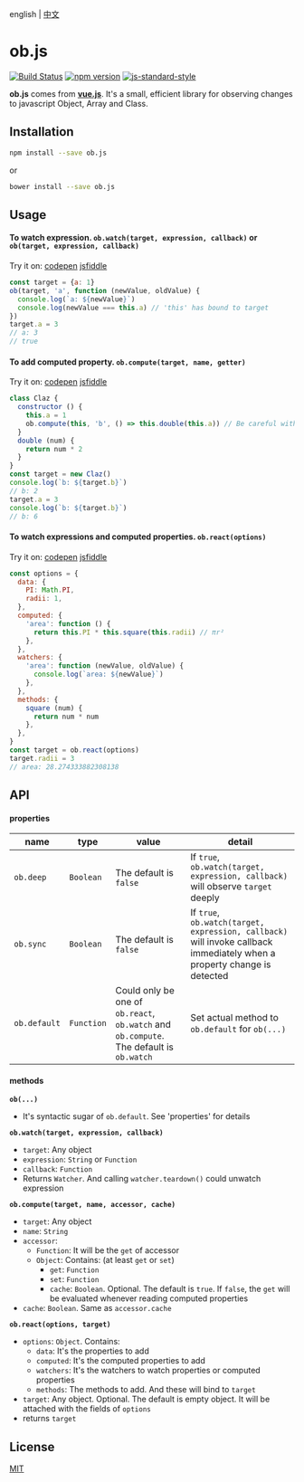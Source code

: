 english | [中文](https://github.com/cnlon/ob.js/blob/master/README.zh.md)

# ob.js

[![Build Status](https://travis-ci.org/cnlon/ob.js.svg?branch=master)](https://travis-ci.org/cnlon/ob.js)
[![npm version](https://badge.fury.io/js/ob.js.svg)](https://badge.fury.io/js/ob.js)
[![js-standard-style](https://img.shields.io/badge/code%20style-standard-brightgreen.svg)](http://standardjs.com)


**ob.js** comes from [**vue.js**](https://github.com/vuejs/vue). It's a small, efficient library for observing changes to javascript Object, Array and Class.

## Installation

``` bash
npm install --save ob.js
```

or

``` bash
bower install --save ob.js
```

## Usage

#### To watch expression. `ob.watch(target, expression, callback)` or `ob(target, expression, callback)`

Try it on:
[codepen](http://codepen.io/lon/pen/rrqLLk?editors=0010#0)
[jsfiddle](https://jsfiddle.net/lon/x4n2yjLn/)

``` javascript
const target = {a: 1}
ob(target, 'a', function (newValue, oldValue) {
  console.log(`a: ${newValue}`)
  console.log(newValue === this.a) // 'this' has bound to target
})
target.a = 3
// a: 3
// true
```

#### To add computed property. `ob.compute(target, name, getter)`

Try it on:
[codepen](http://codepen.io/lon/pen/dpgXLN?editors=0010#0)
[jsfiddle](https://jsfiddle.net/lon/q402v3jd/)

``` javascript
class Claz {
  constructor () {
    this.a = 1
    ob.compute(this, 'b', () => this.double(this.a)) // Be careful with 'this' when using arrow function
  }
  double (num) {
    return num * 2
  }
}
const target = new Claz()
console.log(`b: ${target.b}`)
// b: 2
target.a = 3
console.log(`b: ${target.b}`)
// b: 6
```

#### To watch expressions and computed properties. `ob.react(options)`

Try it on:
[codepen](http://codepen.io/lon/pen/zKmKqA?editors=0010#0)
[jsfiddle](https://jsfiddle.net/lon/ufth8xpe/)

``` javascript
const options = {
  data: {
    PI: Math.PI,
    radii: 1,
  },
  computed: {
    'area': function () {
      return this.PI * this.square(this.radii) // πr²
    },
  },
  watchers: {
    'area': function (newValue, oldValue) {
      console.log(`area: ${newValue}`)
    },
  },
  methods: {
    square (num) {
      return num * num
    },
  },
}
const target = ob.react(options)
target.radii = 3
// area: 28.274333882308138
```

## API

#### properties

| name | type | value | detail |
| --- | --- | --- | --- |
| `ob.deep` | `Boolean` | The default is `false` | If `true`, `ob.watch(target, expression, callback)` will observe `target` deeply |
| `ob.sync` | `Boolean` | The default is `false` | If `true`, `ob.watch(target, expression, callback)` will invoke callback immediately when a property change is detected |
| `ob.default` | `Function` | Could only be one of `ob.react`, `ob.watch` and `ob.compute`. The default is `ob.watch` | Set actual method to `ob.default` for `ob(...)` |

#### methods

**`ob(...)`**

- It's syntactic sugar of `ob.default`. See 'properties' for details

**`ob.watch(target, expression, callback)`**

- `target`: Any object
- `expression`: `String` or `Function`
- `callback`: `Function`
- Returns `Watcher`. And calling `watcher.teardown()` could unwatch expression

**`ob.compute(target, name, accessor, cache)`**

- `target`: Any object
- `name`: `String`
- `accessor`:
  - `Function`: It will be the `get` of accessor
  - `Object`: Contains: (at least `get` or `set`)
    - `get`: `Function`
    - `set`: `Function`
    - `cache`: `Boolean`. Optional. The default is `true`. If `false`, the `get` will be evaluated whenever reading computed properties
- `cache`: `Boolean`. Same as `accessor.cache`

**`ob.react(options, target)`**

- `options`: `Object`. Contains:
  - `data`: It's the properties to add
  - `computed`: It's the computed properties to add
  - `watchers`: It's the watchers to watch properties or computed properties
  - `methods`: The methods to add. And these will bind to `target`
- `target`: Any object. Optional. The default is empty object. It will be attached with the fields of `options`
- returns `target`

## License

[MIT](http://opensource.org/licenses/MIT)
